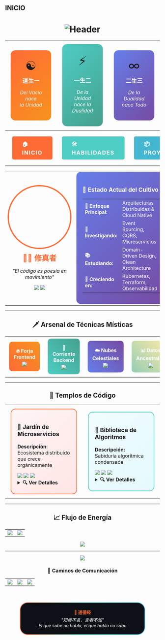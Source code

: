 ## INICIO
<div align="center">
<h1>
<img src="https://readme-typing-svg.herokuapp.com?font=Orbitron&size=45&pause=1000&color=FF6B35&center=true&vCenter=true&width=700&lines=道德经+%7C+DAO+DE+JING;SANDRO+TOLEDO+%7C+修真者;EL+CAMINO+DEL+CÓDIGO" alt="Header"/>
</h1>
</div>

<!-- Filosofía del Dao -->
<div align="center">
<table>
<tr>
<td width="33%" align="center">

<div style="background: linear-gradient(135deg, #FF6B35, #F7931E); padding: 25px; border-radius: 15px; margin: 10px; min-height: 120px;">
<div style="font-size: 2.5em; margin-bottom: 10px;">☯</div>
<h3 style="color: white; margin: 10px 0;">道生一</h3>
<p style="color: white; font-style: italic;">Del Vacío nace<br>la Unidad</p>
</div>

</td>
<td width="33%" align="center">

<div style="background: linear-gradient(135deg, #4ECDC4, #44A08D); padding: 25px; border-radius: 15px; margin: 10px; min-height: 120px;">
<div style="font-size: 2.5em; margin-bottom: 10px;">⚡</div>
<h3 style="color: white; margin: 10px 0;">一生二</h3>
<p style="color: white; font-style: italic;">De la Unidad<br>nace la Dualidad</p>
</div>

</td>
<td width="33%" align="center">

<div style="background: linear-gradient(135deg, #667eea, #764ba2); padding: 25px; border-radius: 15px; margin: 10px; min-height: 120px;">
<div style="font-size: 2.5em; margin-bottom: 10px;">∞</div>
<h3 style="color: white; margin: 10px 0;">二生三</h3>
<p style="color: white; font-style: italic;">De la Dualidad<br>nace Todo</p>
</div>

</td>
</tr>
</table>
</div>

<!-- Navegación tipo botón moderno -->
<div align="center">

<table style="border-collapse:separate; border-spacing:15px 0;">
  <tr>
    <td>
      <a href="#inicio" style="text-decoration:none;">
        <div style="background:#FF6B35; color:#fff; font-weight:bold; letter-spacing:2px; border-radius:5px; padding:12px 32px; font-size:1.1em; box-shadow:0 2px 8px #0001; display:flex; align-items:center; gap:8px;">
          🏠 INICIO
        </div>
      </a>
    </td>
    <td>
      <a href="#🗡️-arsenal-de-técnicas-místicas" style="text-decoration:none;">
        <div style="background:#4ECDC4; color:#fff; font-weight:bold; letter-spacing:2px; border-radius:5px; padding:12px 32px; font-size:1.1em; box-shadow:0 2px 8px #0001; display:flex; align-items:center; gap:8px;">
          🛠️ HABILIDADES
        </div>
      </a>
    </td>
    <td>
      <a href="#🏯-templos-de-código" style="text-decoration:none;">
        <div style="background:#45B7D1; color:#fff; font-weight:bold; letter-spacing:2px; border-radius:5px; padding:12px 32px; font-size:1.1em; box-shadow:0 2px 8px #0001; display:flex; align-items:center; gap:8px;">
          📦 PROYECTOS
        </div>
      </a>
    </td>
    <td>
      <a href="#🌸-caminos-de-comunicación" style="text-decoration:none;">
        <div style="background:#96CEB4; color:#222; font-weight:bold; letter-spacing:2px; border-radius:5px; padding:12px 32px; font-size:1.1em; box-shadow:0 2px 8px #0001; display:flex; align-items:center; gap:8px;">
          ✉️ CONTACTO
        </div>
      </a>
    </td>
  </tr>
</table>

</div>

---

<!-- Card de perfil con HTML -->
<table width="100%">
<tr>
<td width="40%">

<div align="center">
<img src="https://github.com/tu-usuario.png" width="200" style="border-radius: 50%; border: 4px solid #FF6B35;"/>

<h2 style="color: #FF6B35; margin: 10px 0;">
🧘‍♂️ 修真者
</h2>

<p><em>"El código es poesía en movimiento"</em></p>

<div>
<img src="https://img.shields.io/badge/Nivel-金丹期-FFD700?style=flat-square"/>
<img src="https://img.shields.io/badge/Secta-代码山庄-8A2BE2?style=flat-square"/>
</div>

</div>

</td>
<td width="60%">

<!-- Panel de estado con HTML -->
<div style="background: linear-gradient(135deg, #667eea 0%, #764ba2 100%); padding: 20px; border-radius: 15px; color: white;">

<h3>🌟 Estado Actual del Cultivo</h3>

<table width="100%" style="color: white;">
<tr>
<td><strong>🎯 Enfoque Principal:</strong></td>
<td>Arquitecturas Distribuidas & Cloud Native</td>
</tr>
<tr>
<td><strong>🔬 Investigando:</strong></td>
<td>Event Sourcing, CQRS, Microservicios</td>
</tr>
<tr>
<td><strong>📚 Estudiando:</strong></td>
<td>Domain-Driven Design, Clean Architecture</td>
</tr>
<tr>
<td><strong>🌱 Creciendo en:</strong></td>
<td>Kubernetes, Terraform, Observabilidad</td>
</tr>
</table>

</div>

</td>
</tr>
</table>

---

<!-- Sección de habilidades con layout web -->
<h2 align="center">🗡️ Arsenal de Técnicas Místicas</h2>

<table width="100%">
<tr>
<td width="25%" align="center">

<div style="background: linear-gradient(45deg, #FF6B35, #F7931E); padding: 15px; border-radius: 10px; margin: 5px;">
<h4 style="color: white; margin: 5px 0;">🔥 Forja Frontend</h4>
<img src="https://skillicons.dev/icons?i=react,vue,typescript,tailwind" />
</div>

</td>
<td width="25%" align="center">

<div style="background: linear-gradient(45deg, #4ECDC4, #44A08D); padding: 15px; border-radius: 10px; margin: 5px;">
<h4 style="color: white; margin: 5px 0;">🌊 Corriente Backend</h4>
<img src="https://skillicons.dev/icons?i=nodejs,python,go,rust" />
</div>

</td>
<td width="25%" align="center">

<div style="background: linear-gradient(45deg, #667eea, #764ba2); padding: 15px; border-radius: 10px; margin: 5px;">
<h4 style="color: white; margin: 5px 0;">☁️ Nubes Celestiales</h4>
<img src="https://skillicons.dev/icons?i=aws,gcp,docker,kubernetes" />
</div>

</td>
<td width="25%" align="center">

<div style="background: linear-gradient(45deg, #96CEB4, #FFEAA7); padding: 15px; border-radius: 10px; margin: 5px;">
<h4 style="color: white; margin: 5px 0;">📊 Datos Ancestrales</h4>
<img src="https://skillicons.dev/icons?i=postgresql,mongodb,redis,elasticsearch" />
</div>

</td>
</tr>
</table>

---

<!-- Proyectos como cards HTML -->
<h2 align="center">🏯 Templos de Código</h2>

<div align="center">
<table>
<tr>
<td width="50%">

<div style="border: 2px solid #FF6B35; border-radius: 15px; padding: 20px; margin: 10px; background: linear-gradient(135deg, #FFF5F5, #FFE5E5);">

<h3>🌸 Jardín de Microservicios</h3>

<p><strong>Descripción:</strong> Ecosistema distribuido que crece orgánicamente</p>

<div>
<img src="https://img.shields.io/badge/Go-00ADD8?style=flat-square&logo=go&logoColor=white"/>
<img src="https://img.shields.io/badge/Kubernetes-326CE5?style=flat-square&logo=kubernetes&logoColor=white"/>
<img src="https://img.shields.io/badge/PostgreSQL-336791?style=flat-square&logo=postgresql&logoColor=white"/>
</div>

<details>
<summary><strong>🔍 Ver Detalles</strong></summary>
<br>
<ul>
<li>Arquitectura hexagonal</li>
<li>Event-driven communication</li>
<li>CQRS + Event Sourcing</li>
<li>Observabilidad completa</li>
</ul>
</details>

</div>

</td>
<td width="50%">

<div style="border: 2px solid #4ECDC4; border-radius: 15px; padding: 20px; margin: 10px; background: linear-gradient(135deg, #F0FDFF, #E5F9FC);">

<h3>🌙 Biblioteca de Algoritmos</h3>

<p><strong>Descripción:</strong> Sabiduría algorítmica condensada</p>

<div>
<img src="https://img.shields.io/badge/Python-3776AB?style=flat-square&logo=python&logoColor=white"/>
<img src="https://img.shields.io/badge/Rust-000000?style=flat-square&logo=rust&logoColor=white"/>
<img src="https://img.shields.io/badge/TypeScript-3178C6?style=flat-square&logo=typescript&logoColor=white"/>
</div>

<details>
<summary><strong>🔍 Ver Detalles</strong></summary>
<br>
<ul>
<li>Estructuras de datos avanzadas</li>
<li>Algoritmos de optimización</li>
<li>Patrones de diseño</li>
<li>Benchmarks y análisis</li>
</ul>
</details>

</div>

</td>
</tr>
</table>
</div>

---

<!-- Sección de actividad con gráficos -->
<h2 align="center">📈 Flujo de Energía</h2>

<div align="center">
<table>
<tr>
<td width="50%">
<img src="https://github-readme-stats.vercel.app/api?username=tu-usuario&show_icons=true&theme=radical&hide_border=true&bg_color=0d1117&title_color=FF6B35&icon_color=4ECDC4"/>
</td>
<td width="50%">
<img src="https://github-readme-streak-stats.herokuapp.com/?user=tu-usuario&theme=radical&hide_border=true&background=0d1117&stroke=FF6B35&ring=4ECDC4&fire=FF6B35&currStreakLabel=4ECDC4"/>
</td>
</tr>
</table>
</div>

<div align="center">
<img src="https://github-readme-activity-graph.vercel.app/graph?username=tu-usuario&bg_color=0d1117&color=4ECDC4&line=FF6B35&point=FFFFFF&area=true&hide_border=true"/>
</div>

---

<!-- Footer con estilo web -->
<div align="center">
<img src="https://capsule-render.vercel.app/api?type=waving&color=gradient&customColorList=12&height=100&section=footer"/>

<h3>🌸 Caminos de Comunicación</h3>

<table>
<tr>
<td align="center">
<a href="mailto:tu-email@dominio.com">
<img src="https://img.shields.io/badge/Email-FF6B35?style=for-the-badge&logo=gmail&logoColor=white"/>
</a>
</td>
<td align="center">
<a href="https://linkedin.com/in/tu-perfil">
<img src="https://img.shields.io/badge/LinkedIn-4ECDC4?style=for-the-badge&logo=linkedin&logoColor=white"/>
</a>
</td>
<td align="center">
<a href="https://twitter.com/tu-usuario">
<img src="https://img.shields.io/badge/Twitter-45B7D1?style=for-the-badge&logo=twitter&logoColor=white"/>
</a>
</td>
</tr>
</table>

<br>

<div style="background: linear-gradient(90deg, #FF6B35, #4ECDC4, #45B7D1); padding: 2px; border-radius: 25px; margin: 20px auto; width: 80%;">
<div style="background: #0d1117; padding: 15px; border-radius: 23px; text-align: center;">
<h4 style="color: #FF6B35; margin: 5px 0;">💫 道德经</h4>
<p style="color: #FFFFFF; font-style: italic; margin: 5px 0;">
"知者不言，言者不知"<br>
<em>El que sabe no habla, el que habla no sabe</em>
</p>
</div>
</div>

</div>
